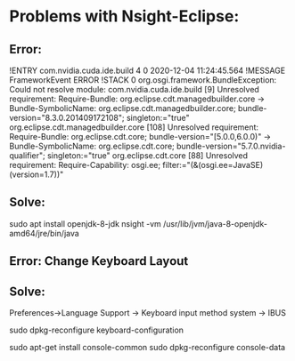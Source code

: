 
# Problems with Nsight-Eclipse:

## Error:

!ENTRY com.nvidia.cuda.ide.build 4 0 2020-12-04 11:24:45.564
!MESSAGE FrameworkEvent ERROR
!STACK 0
org.osgi.framework.BundleException: Could not resolve module: com.nvidia.cuda.ide.build [9]
  Unresolved requirement: Require-Bundle: org.eclipse.cdt.managedbuilder.core
    -> Bundle-SymbolicName: org.eclipse.cdt.managedbuilder.core; bundle-version="8.3.0.201409172108"; singleton:="true"
       org.eclipse.cdt.managedbuilder.core [108]
         Unresolved requirement: Require-Bundle: org.eclipse.cdt.core; bundle-version="[5.0.0,6.0.0)"
           -> Bundle-SymbolicName: org.eclipse.cdt.core; bundle-version="5.7.0.nvidia-qualifier"; singleton:="true"
              org.eclipse.cdt.core [88]
                Unresolved requirement: Require-Capability: osgi.ee; filter:="(&(osgi.ee=JavaSE)(version=1.7))"
                
                
## Solve:              
sudo apt install openjdk-8-jdk
nsight -vm /usr/lib/jvm/java-8-openjdk-amd64/jre/bin/java


## Error: Change Keyboard Layout

## Solve:
Preferences->Language Support -> Keyboard input method system -> IBUS

sudo dpkg-reconfigure keyboard-configuration

sudo apt-get install console-common
sudo dpkg-reconfigure console-data
